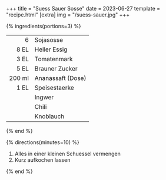 +++
title = "Suess Sauer Sosse"
date = 2023-06-27
template = "recipe.html"
[extra]
img = "/suess-sauer.jpg"
+++

{% ingredients(portions=3) %}

|        |                   |
|-:      |:-                 |
| 6      | Sojasosse         |
| 8 EL   | Heller Essig      |
| 3 EL   | Tomatenmark       |
| 5 EL   | Brauner Zucker    |
| 200 ml | Ananassaft (Dose) |
| 1 EL   | Speisestaerke     |
|        | Ingwer            |
|        | Chili             |
|        | Knoblauch         |

{% end %}

{% directions(minutes=10) %}

1. Alles in einer kleinen Schuessel vermengen
2. Kurz aufkochen lassen

{% end %}


